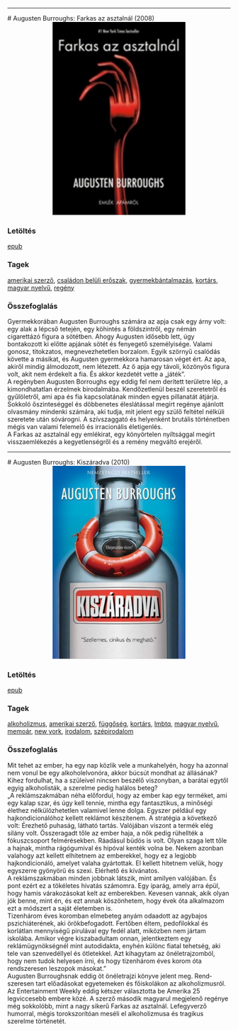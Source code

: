 <hr/>
# <a name="id_977">Augusten Burroughs: Farkas az asztalnál (2008)</a>
<center><img src="https://github.com/BercziSandor/calibre_lib/raw/main/main/Augusten%20Burroughs/Farkas%20az%20asztalnal%20%28977%29/cover.jpg" alt="cover" width="300"/></center>

### Letöltés
[epub](https://github.com/BercziSandor/calibre_lib/raw/main/main/Augusten%20Burroughs/Farkas%20az%20asztalnal%20%28977%29/Farkas%20az%20asztalnal%20-%20Augusten%20Burroughs.epub)

### Tagek
[amerikai szerző](https://github.com/berczisandor/calibre_lib/blob/main/main/_tags/amerikai%20szerz%c5%91.md), [családon belüli erőszak](https://github.com/berczisandor/calibre_lib/blob/main/main/_tags/csal%c3%a1don%20bel%c3%bcli%20er%c5%91szak.md), [gyermekbántalmazás](https://github.com/berczisandor/calibre_lib/blob/main/main/_tags/gyermekb%c3%a1ntalmaz%c3%a1s.md), [kortárs](https://github.com/berczisandor/calibre_lib/blob/main/main/_tags/kort%c3%a1rs.md), [magyar nyelvű](https://github.com/berczisandor/calibre_lib/blob/main/main/_tags/magyar%20nyelv%c5%b1.md), [regény](https://github.com/berczisandor/calibre_lib/blob/main/main/_tags/reg%c3%a9ny.md)

### Összefoglalás
<div>
<p>Gyermekkorában ​Augusten Burroughs számára az apja csak egy árny volt: egy alak a lépcső tetején, egy köhintés a földszintről, egy némán cigarettázó figura a sötétben. Ahogy Augusten idősebb lett, úgy bontakozott ki előtte apjának sötét és fenyegető személyisége. Valami gonosz, titokzatos, megnevezhetetlen borzalom. Egyik szörnyű csalódás követte a másikat, és Augusten gyermekkora hamarosan véget ért. Az apa, akiről mindig álmodozott, nem létezett. Az ő apja egy távoli, közönyös figura volt, akit nem érdekelt a fia. És akkor kezdetét vette a „játék”.<br>A regényben Augusten Borroughs egy eddig fel nem derített területre lép, a kimondhatatlan érzelmek birodalmába. Kendőzetlenül beszél szeretetről és gyűlöletről, ami apa és fia kapcsolatának minden egyes pillanatát átjárja. Sokkoló őszinteséggel és döbbenetes éleslátással megírt regénye ajánlott olvasmány mindenki számára, aki tudja, mit jelent egy szülő feltétel nélküli szeretete után sóvárogni. A szívszaggató és helyenként brutális történetben mégis van valami felemelő és irracionális életigenlés.<br>A Farkas az asztalnál egy emlékirat, egy könyörtelen nyíltsággal megírt visszaemlékezés a kegyetlenségről és a remény megváltó erejéről.</p></div>


<hr/>
# <a name="id_968">Augusten Burroughs: Kiszáradva (2010)</a>
<center><img src="https://github.com/BercziSandor/calibre_lib/raw/main/main/Augusten%20Burroughs/Kiszaradva%20%28968%29/cover.jpg" alt="cover" width="300"/></center>

### Letöltés
[epub](https://github.com/BercziSandor/calibre_lib/raw/main/main/Augusten%20Burroughs/Kiszaradva%20%28968%29/Kiszaradva%20-%20Augusten%20Burroughs.epub)

### Tagek
[alkoholizmus](https://github.com/berczisandor/calibre_lib/blob/main/main/_tags/alkoholizmus.md), [amerikai szerző](https://github.com/berczisandor/calibre_lib/blob/main/main/_tags/amerikai%20szerz%c5%91.md), [függőség](https://github.com/berczisandor/calibre_lib/blob/main/main/_tags/f%c3%bcgg%c5%91s%c3%a9g.md), [kortárs](https://github.com/berczisandor/calibre_lib/blob/main/main/_tags/kort%c3%a1rs.md), [lmbtq](https://github.com/berczisandor/calibre_lib/blob/main/main/_tags/lmbtq.md), [magyar nyelvű](https://github.com/berczisandor/calibre_lib/blob/main/main/_tags/magyar%20nyelv%c5%b1.md), [memoár](https://github.com/berczisandor/calibre_lib/blob/main/main/_tags/memo%c3%a1r.md), [new york](https://github.com/berczisandor/calibre_lib/blob/main/main/_tags/new%20york.md), [irodalom](https://github.com/berczisandor/calibre_lib/blob/main/main/_tags/irodalom.md), [szépirodalom](https://github.com/berczisandor/calibre_lib/blob/main/main/_tags/sz%c3%a9pirodalom.md)

### Összefoglalás
<div>
<p>Mit ​tehet az ember, ha egy nap közlik vele a munkahelyén, hogy ha azonnal nem vonul be egy alkoholelvonóra, akkor búcsút mondhat az állásának? Kihez fordulhat, ha a szüleivel nincsen beszélő viszonyban, a barátai egytől egyig alkoholisták, a szerelme pedig halálos beteg?<br>„A reklámszakmában néha előfordul, hogy az ember kap egy terméket, ami egy kalap szar, és úgy kell tennie, mintha egy fantasztikus, a minőségi élethez nélkülözhetetlen valamivel lenne dolga. Egyszer például egy hajkondicionálóhoz kellett reklámot készítenem. A stratégia a következő volt: Érezhető puhaság, látható tartás. Valójában vi­szont a termék elég silány volt. Összeragadt tőle az ember haja, a nők pedig rühellték a fókuszcsoport felmérésekben. Ráadásul büdös is volt. Olyan szaga lett tőle a hajnak, mintha rágógumival és hipóval kenték volna be. Nekem azonban valahogy azt kellett elhitetnem az emberekkel, hogy ez a legjobb hajkondicionáló, amelyet valaha gyártottak. El kellett hitetnem velük, hogy egy­szerre gyönyörű és szexi. Elérhető és kívánatos.<br>A reklámszakmában minden jobbnak látszik, mint amilyen valójában. És pont ezért ez a tökéletes hivatás számomra. Egy iparág, amely arra épül, hogy hamis várakozásokat kelt az emberekben. Kevesen vannak, akik olyan jók benne, mint én, és ezt annak köszönhetem, hogy évek óta alkalmazom ezt a módszert a saját életemben is.<br>Tizenhárom éves koromban elmebeteg anyám odaadott az agybajos pszichiáterének, aki örökbefogadott. Fertőben éltem, pedofilokkal és korlátlan mennyiségű pirulával egy fedél alatt, miközben nem jártam iskolába. Amikor végre kiszabadultam onnan, jelentkeztem egy reklámügynökségnél mint autodidakta, enyhén különc fiatal tehetség, aki tele van szenvedéllyel és ötletekkel. Azt kihagytam az önéletrajzomból, hogy nem tudok helyesen írni, és hogy tizenhárom éves korom óta rendszeresen leszopok másokat.”<br>Augusten Burroughsnak eddig öt önéletrajzi könyve jelent meg. Rend­szeresen tart előadásokat egyetemeken és főiskolákon az alkoholizmusról. Az Entertainment Weekly eddig kétszer választotta be Amerika 25 legviccesebb embere közé. A szer­ző második magyarul megjelenő regénye még sokkolóbb, mint a nagy sikerű Farkas az asztalnál. Lefegy­verző humorral, mégis torokszorítóan meséli el alkoholizmusa és tragikus szerelme történetét.</p></div>


